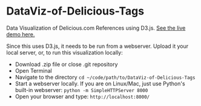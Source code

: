# DataViz-of-Delicious-Tags
Data Visualization of Delicious.com References using D3.js. [See the live demo here.](http://a.parsons.edu/~syamu557/RA/)

Since this uses D3.js, it needs to be run from a webserver. Upload it your local server, or, to run this visualization locally:

* Download .zip file or close .git repository
* Open Terminal
* Navigate to the directory 
	`cd ~/code/path/to/DataViz-of-Delicious-Tags`
* Start a webserver locally. If you are on Linux/Mac, just use Python's built-in webserver: 
	`python -m SimpleHTTPServer 8000`
* Open your browser and type: `http://localhost:8000/`